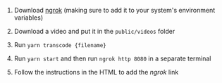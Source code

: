 1. Download [ngrok](https://ngrok.com/) (making sure to add it to your system's environment variables)

2. Download a video and put it in the `public/videos` folder

2. Run `yarn transcode {filename}`

3. Run `yarn start` and then run `ngrok http 8080` in a separate terminal

4. Follow the instructions in the HTML to add the *ngrok* link

